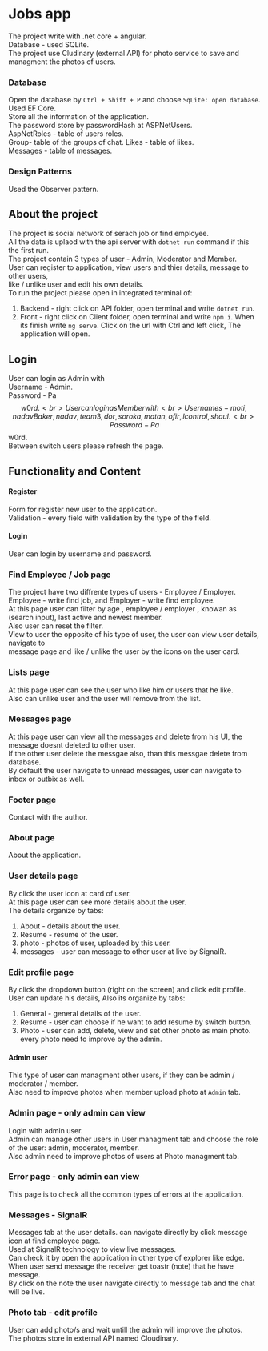 # Jobs app
The project write with .net core + angular. <br>
Database - used SQLite. <br>
The project use Cludinary (external API) for photo service to save and managment the photos of users.
### Database
Open the database by `Ctrl + Shift + P` and choose `SqLite: open database`.<br> 
Used EF Core.<br>
Store all the information of the application.<br>
The password store by passwordHash at ASPNetUsers.<br>
AspNetRoles - table of users roles.<br>
Group- table of the groups of chat.<bt>
Likes - table of likes.<br>
Messages - table of messages. <br>
### Design Patterns
Used the Observer pattern.
## About the project
The project is social network of serach job or find employee. <br>
All the data is uplaod with the api server with `dotnet run` command if this the first run.<br>
The project contain 3 types of user - Admin, Moderator and Member. <br>
User can register to application, view users and thier details, message to other users,<br>
like / unlike user and  edit his own details. <br>
To run the project please open in integrated terminal of:
1. Backend - right click on API folder, open terminal and write `dotnet run`.
2. Front - right click on Client folder, open terminal and write `npm i`. When its finish write `ng serve`.
Click on the url with Ctrl and left click, The application will open.
## Login
User can login as Admin with <br>
Username - Admin. <br>
Password - Pa$$w0rd. <br>
User can login as Member with <br>
Usernames  - moti ,nadavBaker ,nadav ,team3 ,dor ,soroka ,matan ,ofir ,lcontrol ,shaul. <br>
Password - Pa$$w0rd.<br>
Between switch users please refresh the page.
## Functionality and Content
#### Register
Form for register new user to the application.<br>
Validation - every field with validation by the type of the field.
#### Login
User can login by username and password.
### Find Employee / Job page
The project have two diffrente types of users - Employee / Employer. <br>
Employee - write find job, and Employer - write find employee. <br>
At this page user can filter by age , employee / employer , knowan as (search input), last active and newest member. <br>
Also user can reset the filter.<br>
View to user the opposite of his type of user, the user can view user details, navigate to <br>
message page and like / unlike the user by the icons on the user card.
### Lists page
At this page user can see the user who like him or users that he like. <br>
Also  can unlike user and the user will remove from the list.
### Messages page
At this page user can view all the messages and delete from his UI, the message doesnt deleted to other user. <br>
If the other user delete the messgae also, than this messgae delete from database.<br>
By default the user navigate to unread messages, user can navigate to inbox or outbix as well.<br>
### Footer page
Contact with the author.
### About page
About the application.
### User details page
By click the user icon at card of user.<br>
At this page user can see more details about the user.<br>
The details organize by tabs:<br>
1. About - details about the user.
2. Resume - resume of the user.
3. photo - photos of user, uploaded by this user.
4. messages - user can message to other user at live by SignalR. 
### Edit profile page
By click the dropdown button (right on the screen) and click edit profile.<br>
User can update his details, Also its organize by tabs:<br>
1. General - general details of the user.
2. Resume - user can choose if he want to add resume by switch button.
3. Photo - user can add, delete, view and set other photo as main photo. every photo need to improve by the admin.
#### Admin user
This type of user can managment other users, if they can be admin / moderator / member. <br>
Also need to improve photos when member upload photo at `Admin` tab.
### Admin page - only admin can view
Login with admin user. <br>
Admin can manage other users in User managment tab and choose the role of the user: admin, moderator, member.<br>
Also admin need to improve photos of users at Photo managment tab.
### Error page - only admin can view
This page is to check all the common types of errors at the application.
### Messages - SignalR
Messages tab at the user details. can navigate directly by click message icon at find employee page.<br>
Used at SignalR technology to view live messages.<br>
Can check it by open the application in other type of explorer like edge.<br>
When user send message the receiver get toastr (note) that he have message.<br>
 By click on the note the user navigate directly to message tab and the chat will be live.<br>
 ### Photo tab - edit profile
User can add photo/s and wait untill the admin will improve the photos.<br>
The photos store in external API named Cloudinary.<br>